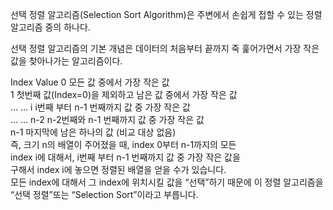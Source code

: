 선택 정렬 알고리즘(Selection Sort Algorithm)은 주변에서 손쉽게 접할 수 있는 정렬 알고리즘 중의 하나다.

선택 정렬 알고리즘의 기본 개념은 데이터의 처음부터 끝까지 죽 훑어가면서 가장 작은 값을 찾아나가는 알고리즘이다.



Index	Value
0	모든 값 중에서 가장 작은 값  
1	첫번째 값(Index=0)을 제외하고 남은 값 중에서 가장 작은 값  
…	…
i	i번째 부터 n-1 번째까지 값 중 가장 작은 값  
…	…
n-2	n-2번째와 n-1 번째까지 값 중 가장 작은 값  
n-1	마지막에 남은 하나의 값 (비교 대상 없음)  
즉, 크기 n의 배열이 주어졌을 때, index 0부터 n-1까지의 모든   
index i에 대해서, i번째 부터 n-1 번째까지 값 중 가장 작은 값을  
구해서 index i에 놓으면 정렬된 배열을 얻을 수가 있습니다.   
모든 index에 대해서 그 index에 위치시킬 값을 “선택”하기 때문에 이 정렬 알고리즘을 “선택 정렬”또는 “Selection Sort”이라고 부릅니다.  
